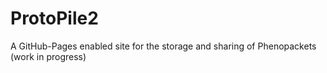 # ProtoPile2
A GitHub-Pages enabled site for the storage and sharing of Phenopackets (work in progress)
